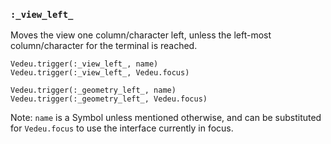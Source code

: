 ### `:_view_left_`

Moves the view one column/character left, unless the left-most
column/character for the terminal is reached.

    Vedeu.trigger(:_view_left_, name)
    Vedeu.trigger(:_view_left_, Vedeu.focus)

    Vedeu.trigger(:_geometry_left_, name)
    Vedeu.trigger(:_geometry_left_, Vedeu.focus)

Note: `name` is a Symbol unless mentioned otherwise, and can be
substituted for `Vedeu.focus` to use the interface currently in focus.
